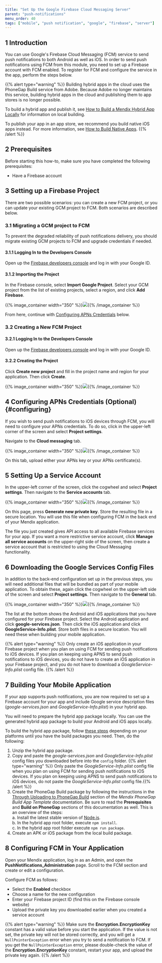 ```yaml
---
title: "Set Up the Google Firebase Cloud Messaging Server"
parent: "push-notifications"
menu_order: 40
tags: ["mobile", "push notification", "google", "firebase", "server"]
---
```


## 1 Introduction

You can use Google's Firebase Cloud Messaging (FCM) service to send push notifications to both Android as well as iOS. In order to send push notifications using FCM from this module, you need to set up a Firebase account with FCM enabled. To register for FCM and configure the service in the app, perform the steps below.

{{% alert type="warning" %}}
Building hybrid apps in the cloud uses the PhoneGap Build service from Adobe. Because Adobe no longer maintains this service, building hybrid apps in the cloud and publishing them to app stores is no longer possible.

To build a hybrid app and publish it, see [How to Build a Mendix Hybrid App Locally](/howto8/mobile/build-hybrid-locally) for information on local building.

To publish your app in an app store, we recommend you build native iOS apps instead. For more information, see [How to Build Native Apps](/howto/mobile/build-native-apps).
{{% /alert %}}

## 2 Prerequisites

Before starting this how-to, make sure you have completed the following prerequisites:

* Have a Firebase account

## 3 Setting up a Firebase Project

There are two possible scenarios: you can create a new FCM project, or you can update your existing GCM project to FCM. Both scenarios are described below.

### 3.1 Migrating a GCM project to FCM

To prevent the degraded reliability of push notifications delivery, you should migrate existing GCM projects to FCM and upgrade credentials if needed.

#### 3.1.1 Logging In to the Developers Console

Open up the [Firebase developers console](https://console.firebase.google.com/) and log in with your Google ID.

#### 3.1.2 Importing the Project

In the Firebase console, select **Import Google Project**. Select your GCM project from the list of existing projects, select a region, and click **Add Firebase**.

{{% image_container width="350" %}}![](attachments/set-up-firebase/Add_Firebase_to_a_Google_Project.png){{% /image_container %}}

From here, continue with [Configuring APNs Credentials](#configuring) below.

### 3.2 Creating a New FCM Project

#### 3.2.1 Logging In to the Developers Console

Open up the [Firebase developers console](https://console.firebase.google.com/) and log in with your Google ID.

#### 3.2.2 Creating the Project

Click **Create new project** and fill in the project name and region for your application. Then click **Create**.

{{% image_container width="350" %}}![](attachments/set-up-firebase/Create_Firebase_Project.png){{% /image_container %}}

## 4 Configuring APNs Credentials (Optional) {#configuring}

If you wish to send push notifications to iOS devices through FCM, you will need to configure your APNs credentials. To do so, click in the upper-left corner of the screen and select **Project settings**.

Navigate to the **Cloud messaging** tab.

{{% image_container width="350" %}}![](attachments/push_notifications_cloud_messaging.png){{% /image_container %}}

On this tab, upload either your APNs key or your APNs certificate(s).

## 5 Setting Up a Service Account

In the upper-left corner of the screen, click the cogwheel and select **Project settings**. Then navigate to the **Service accounts** tab.

{{% image_container width="350" %}}![](attachments/push_notifications_service_accounts.png){{% /image_container %}}

On this page, press **Generate new private key**. Store the resulting file in a secure location. You will use this file when configuring FCM in the back end of your Mendix application.

The file you just created gives API access to all available Firebase services for your app. If you want a more restrictive service account, click **Manage all service accounts** on the upper-right side of the screen, then create a service account that is restricted to using the Cloud Messaging functionality.

## 6 Downloading the Google Services Config Files

In addition to the back-end configuration set up in the previous steps, you will need additional files that will be bundled as part of your mobile application. To obtain these, again click the cogwheel on the upper-left side of the screen and select **Project settings**. Then navigate to the **General** tab.

{{% image_container width="350" %}}![](attachments/push_notifications_platforms.png){{% /image_container %}}

The list at the bottom shows the Android and iOS applications that you have configured for your Firebase project. Select the Android application and click **google-services.json**. Then click the iOS application and click **GoogleService-Info.plist**. Store both files in a secure location. You will need these when building your mobile application.

{{% alert type="warning" %}}
Only create an iOS application in your Firebase project when you plan on using FCM for sending push notifications to iOS devices. If you plan on keeping using APNS to send push notifications to iOS devices, you do not have to create an iOS application in your Firebase project, and you do not have to download a *GoogleService-Info.plist* config file.
{{% /alert %}}

## 7 Building Your Mobile Application

If your app supports push notifications, you are now required to set up a Firebase account for your app and include Google service description files (*google-services.json* and *GoogleService-Info.plist*) in your hybrid app.

You will need to prepare the hybrid app package locally. You can use the generated hybrid app package to build your Android and iOS apps locally.

To build the hybrid app package, follow [these steps](/howto8/mobile/build-hybrid-locally) depending on your platforms until you have the build packages you need. Then, do the following:

1.  Unzip the hybrid app package.
2.  Copy and paste the *google-services.json* and *GoogleService-Info.plist* config files you downloaded before into the `config` folder.
    {{% alert type="warning" %}} Only paste the *GoogleService-Info.plist* config file when you plan on using FCM for sending push notifications to iOS devices. If you plan on keeping using APNS to send push notifications to iOS devices, do not paste the *GoogleService-Info.plist* config file.{{% /alert %}}
3.  Create the PhoneGap Build package by following the instructions in the [Through Uploading to PhoneGap Build](https://github.com/mendix/hybrid-app-template#through-uploading-to-phonegap-build) section of the *Mendix PhoneGap Build App Template* documentation. Be sure to read the **Prerequisites** and **Build on PhoneGap** sections of this documentation as well. This is an overview of the steps:<br />
    a. Install the latest stable version of [Node.js](https://nodejs.org/en/download/).<br />
    b. In the hybrid app root folder, execute `npm install`.<br />
    c. In the hybrid app root folder execute `npm run package`.
4.  Create an APK or iOS package from the local build package. 

## 8 Configuring FCM in Your Application

Open your Mendix application, log in as an Admin, and open the **PushNotifications_Administration** page. Scroll to the FCM section and create or edit a configuration. 

Configure FCM as follows:

* Select the **Enabled** checkbox
* Choose a name for the new configuration
* Enter your Firebase project ID (find this on the Firebase console website)
* Upload the private key you downloaded earlier when you created a service account

{{% alert type="warning" %}}
Make sure the **Encryption.EncryptionKey** constant has a valid value before you start the application. If the value is not set, the private key will not be stored correctly, and you will get a `NullPointerException` error when you try to send a notification to FCM. If you get the `NullPointerException` error, please double-check the value of the **Encryption.EncryptionKey** constant, restart your app, and upload the private key again.
{{% /alert %}}
